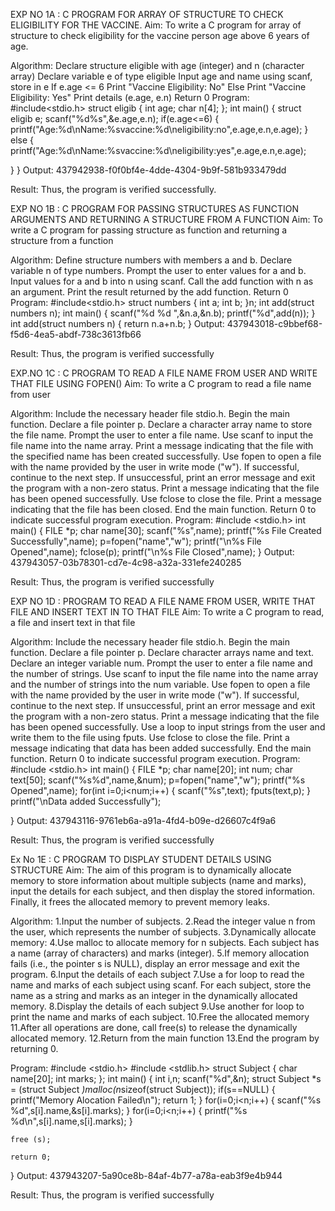 EXP NO 1A : C PROGRAM FOR ARRAY OF STRUCTURE TO CHECK ELIGIBILITY FOR THE VACCINE.
Aim:
To write a C program for array of structure to check eligibility for the vaccine person age above 6 years of age.

Algorithm:
Declare structure eligible with age (integer) and n (character array)
Declare variable e of type eligible
Input age and name using scanf, store in e
If e.age <= 6
Print "Vaccine Eligibility: No" Else
Print "Vaccine Eligibility: Yes"
Print details (e.age, e.n)
Return 0
Program:
#include<stdio.h> 
struct eligib
{
int age; char n[4];
};
int main()
{
struct eligib e; scanf("%d%s",&e.age,e.n);
if(e.age<=6)
{
printf("Age:%d\nName:%svaccine:%d\neligibility:no",e.age,e.n,e.age);
} 
else
{
printf("Age:%d\nName:%svaccine:%d\neligibility:yes",e.age,e.n,e.age);

}
}
Output:
437942938-f0f0bf4e-4dde-4304-9b9f-581b933479dd

Result:
Thus, the program is verified successfully.

EXP NO 1B : C PROGRAM FOR PASSING STRUCTURES AS FUNCTION ARGUMENTS AND RETURNING A STRUCTURE FROM A FUNCTION
Aim:
To write a C program for passing structure as function and returning a structure from a function

Algorithm:
Define structure numbers with members a and b.
Declare variable n of type numbers.
Prompt the user to enter values for a and b.
Input values for a and b into n using scanf.
Call the add function with n as an argument.
Print the result returned by the add function.
Return 0
Program:
#include<stdio.h> 
struct numbers
{
int a; int b;
}n;
int add(struct numbers n); int main()
{
scanf("%d %d ",&n.a,&n.b);
printf("%d",add(n));
}
int add(struct numbers n)
{
return n.a+n.b;
}
Output:
437943018-c9bbef68-f5d6-4ea5-abdf-738c3613fb66

Result:
Thus, the program is verified successfully

EXP.NO 1C : C PROGRAM TO READ A FILE NAME FROM USER AND WRITE THAT FILE USING FOPEN()
Aim:
To write a C program to read a file name from user

Algorithm:
Include the necessary header file stdio.h.
Begin the main function.
Declare a file pointer p. Declare a character array name to store the file name.
Prompt the user to enter a file name. Use scanf to input the file name into the name array.
Print a message indicating that the file with the specified name has been created successfully.
Use fopen to open a file with the name provided by the user in write mode ("w").
If successful, continue to the next step.
If unsuccessful, print an error message and exit the program with a non-zero status.
Print a message indicating that the file has been opened successfully.
Use fclose to close the file.
Print a message indicating that the file has been closed.
End the main function.
Return 0 to indicate successful program execution.
Program:
#include <stdio.h> int main()
{
 FILE *p;
 char name[30]; scanf("%s",name);
 printf("%s File Created Successfully",name); p=fopen("name","w");
 printf("\n%s File Opened",name); fclose(p);
 printf("\n%s File Closed",name);
}
Output:
437943057-03b78301-cd7e-4c98-a32a-331efe240285

Result:
Thus, the program is verified successfully

EXP NO 1D : PROGRAM TO READ A FILE NAME FROM USER, WRITE THAT FILE AND INSERT TEXT IN TO THAT FILE
Aim:
To write a C program to read, a file and insert text in that file

Algorithm:
Include the necessary header file stdio.h.
Begin the main function.
Declare a file pointer p. Declare character arrays name and text. Declare an integer variable num.
Prompt the user to enter a file name and the number of strings. Use scanf to input the file name into the name array and the number of strings into the num variable.
Use fopen to open a file with the name provided by the user in write mode ("w").
If successful, continue to the next step.
If unsuccessful, print an error message and exit the program with a non-zero status.
Print a message indicating that the file has been opened successfully.
Use a loop to input strings from the user and write them to the file using fputs.
Use fclose to close the file.
Print a message indicating that data has been added successfully.
End the main function.
Return 0 to indicate successful program execution.
Program:
#include <stdio.h> 
int main()
{
 FILE *p;
 char name[20]; int num;
 char text[50]; scanf("%s%d",name,&num); p=fopen("name","w"); printf("%s 
 Opened",name); for(int i=0;i<num;i++)
 {
   scanf("%s",text); 
   fputs(text,p);
 }
 printf("\nData added Successfully");

}
Output:
437943116-9761eb6a-a91a-4fd4-b09e-d26607c4f9a6

Result:
Thus, the program is verified successfully

Ex No 1E : C PROGRAM TO DISPLAY STUDENT DETAILS USING STRUCTURE
Aim:
The aim of this program is to dynamically allocate memory to store information about multiple subjects (name and marks), input the details for each subject, and then display the stored information. Finally, it frees the allocated memory to prevent memory leaks.

Algorithm:
1.Input the number of subjects. 2.Read the integer value n from the user, which represents the number of subjects. 3.Dynamically allocate memory: 4.Use malloc to allocate memory for n subjects. Each subject has a name (array of characters) and marks (integer). 5.If memory allocation fails (i.e., the pointer s is NULL), display an error message and exit the program. 6.Input the details of each subject 7.Use a for loop to read the name and marks of each subject using scanf. For each subject, store the name as a string and marks as an integer in the dynamically allocated memory. 8.Display the details of each subject 9.Use another for loop to print the name and marks of each subject. 10.Free the allocated memory 11.After all operations are done, call free(s) to release the dynamically allocated memory. 12.Return from the main function 13.End the program by returning 0.

Program:
#include <stdio.h>
#include <stdlib.h>
struct Subject
{
    char name[20];
    int marks;
};
int main()
{
    int i,n;
    scanf("%d",&n);
    struct Subject *s = (struct Subject *)malloc(n*sizeof(struct Subject));
    if(s==NULL)
    {
        printf("Memory Alocation Failed\n");
        return 1;
    }
    for(i=0;i<n;i++)
    {
        scanf("%s %d",s[i].name,&s[i].marks);
    }
    for(i=0;i<n;i++)
    {
        printf("%s  %d\n",s[i].name,s[i].marks);
    }
    
    free (s);
    
    return 0;
}
Output:
437943207-5a90ce8b-84af-4b77-a78a-eab3f9e4b944

Result:
Thus, the program is verified successfully
